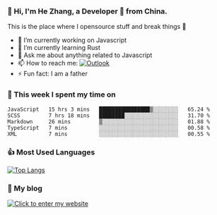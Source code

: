 ### 👋 Hi, I'm He Zhang, a Developer 🚀 from China.

This is the place where I opensource stuff and break things :rofl:

- 🔭  I’m currently working on Javascript
- 🌱  I’m currently learning Rust
- 💬  Ask me about anything related to Javascript
- 📫  How to reach me: [![Outlook](https://img.shields.io/badge/-Outlook-0078D4?style=flat&logo=Microsoft-Outlook&logoColor=white)](mailto:zhanghecool@outlook.com)
- ⚡  Fun fact: I am a father

### 💪 This week I spent my time on 
<!--START_SECTION:waka-->
```text
JavaScript   15 hrs 3 mins   ████████████████▒░░░░░░░░   65.24 % 
SCSS         7 hrs 18 mins   ████████░░░░░░░░░░░░░░░░░   31.70 % 
Markdown     26 mins         ▒░░░░░░░░░░░░░░░░░░░░░░░░   01.88 % 
TypeScript   7 mins          ░░░░░░░░░░░░░░░░░░░░░░░░░   00.58 % 
XML          7 mins          ░░░░░░░░░░░░░░░░░░░░░░░░░   00.55 % 
```
<!--END_SECTION:waka-->

### 👍 Most Used Languages
[![Top Langs](https://github-readme-stats.vercel.app/api/top-langs/?username=zhanghecool&layout=compact)](https://zhanghe.cool)

### 🌈 My blog 
[![Click to enter my website](https://cdn.jsdelivr.net/gh/zhanghecool/assets/images/gif/zhanghecools.gif)](https://zhanghe.cool)
